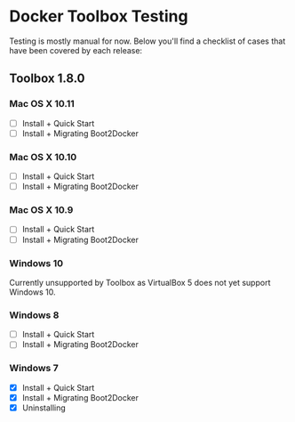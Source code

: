 Docker Toolbox Testing
======================

Testing is mostly manual for now. Below you'll find a checklist of cases that have been covered by each release:

## Toolbox 1.8.0

### Mac OS X 10.11

- [ ] Install + Quick Start
- [ ] Install + Migrating Boot2Docker

### Mac OS X 10.10

- [ ] Install + Quick Start
- [ ] Install + Migrating Boot2Docker

### Mac OS X 10.9

- [ ] Install + Quick Start
- [ ] Install + Migrating Boot2Docker

### Windows 10

Currently unsupported by Toolbox as VirtualBox 5 does not yet support Windows 10.

### Windows 8

- [ ] Install + Quick Start
- [ ] Install + Migrating Boot2Docker

### Windows 7

- [x] Install + Quick Start
- [x] Install + Migrating Boot2Docker
- [x] Uninstalling
